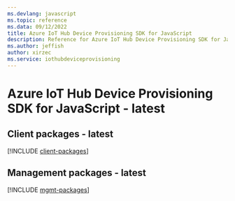```yaml
---
ms.devlang: javascript
ms.topic: reference
ms.data: 09/12/2022
title: Azure IoT Hub Device Provisioning SDK for JavaScript
description: Reference for Azure IoT Hub Device Provisioning SDK for JavaScript
ms.author: jeffish
author: xirzec
ms.service: iothubdeviceprovisioning
---
```

# Azure IoT Hub Device Provisioning SDK for JavaScript - latest

## Client packages - latest
[!INCLUDE [client-packages](iot-hub-device-provisioning-client-index.md)]
## Management packages - latest
[!INCLUDE [mgmt-packages](iot-hub-device-provisioning-mgmt-index.md)]